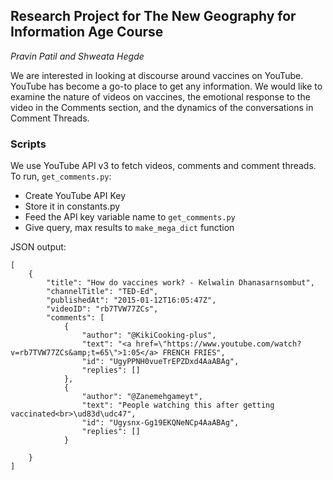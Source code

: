 ## Research Project for The New Geography for Information Age Course
_Pravin Patil and Shweata Hegde_

We are interested in looking at discourse around vaccines on YouTube. YouTube has become a go-to place to get any information. We would like to examine the nature of videos on vaccines, the emotional response to the video in the Comments section, and the dynamics of the conversations in Comment Threads.

### Scripts

We use YouTube API v3 to fetch videos, comments and comment threads. To run, `get_comments.py`:
- Create YouTube API Key
- Store it in constants.py
- Feed the API key variable name to `get_comments.py`
- Give query, max results to `make_mega_dict` function

JSON output: 
```
[
    {
        "title": "How do vaccines work? - Kelwalin Dhanasarnsombut",
        "channelTitle": "TED-Ed",
        "publishedAt": "2015-01-12T16:05:47Z",
        "videoID": "rb7TVW77ZCs",
        "comments": [
            {
                "author": "@KikiCooking-plus",
                "text": "<a href=\"https://www.youtube.com/watch?v=rb7TVW77ZCs&amp;t=65\">1:05</a> FRENCH FRIES",
                "id": "UgyPPNH0vueTrEPZDxd4AaABAg",
                "replies": []
            },
            {
                "author": "@Zanemehgameyt",
                "text": "People watching this after getting vaccinated<br>\ud83d\udc47",
                "id": "Ugysnx-Gg19EKQNeNCp4AaABAg",
                "replies": []
            }

    }
]
```